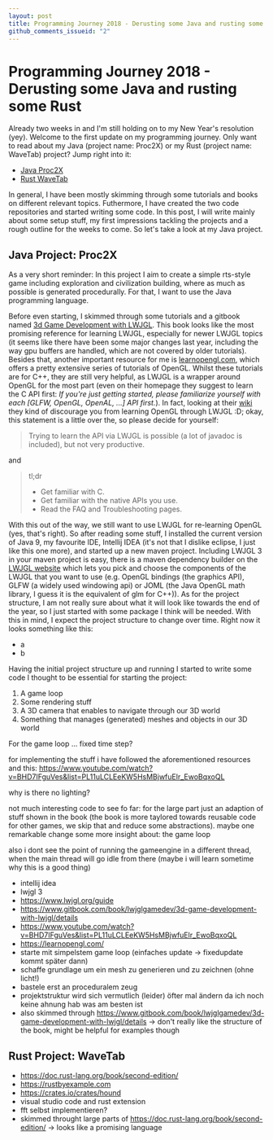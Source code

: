 ```yaml
---
layout: post
title: Programming Journey 2018 - Derusting some Java and rusting some Rust
github_comments_issueid: "2"
---
```

<!-- https://github.com/adam-p/markdown-here/wiki/Markdown-Cheatsheet -->

# Programming Journey 2018 - Derusting some Java and rusting some Rust
Already two weeks in and I'm still holding on to my New Year's resolution (yey).
Welcome to the first update on my programming journey. 
Only want to read about my Java (project name: Proc2X) or my Rust (project name: WaveTab) project? 
Jump right into it:
- [Java Proc2X](#java-project-proc2x)
- [Rust WaveTab](#rust-project-wavetab)

In general, I have been mostly skimming through some tutorials and books on different relevant topics.
Futhermore, I have created the two code repositories and started writing some code.
In this post, I will write mainly about some setup stuff, my first impressions tackling the projects and a rough outline for the weeks to come.
So let's take a look at my Java project.

## Java Project: Proc2X
As a very short reminder: In this project I aim to create a simple rts-style game including exploration and civilization building, where as much as possible is generated procedurally. 
For that, I want to use the Java programming language.

Before even starting, I skimmed through some tutorials and a gitbook named [3d Game Development with LWJGL](https://www.gitbook.com/book/lwjglgamedev/3d-game-development-with-lwjgl/details). 
This book looks like the most promising reference for learning LWJGL, especially for newer LWJGL topics (it seems like there have been some major changes last year, including the way gpu buffers are handled, which are not covered by older tutorials).
Besides that, another important resource for me is [learnopengl.com](https://learnopengl.com/), which offers a pretty extensive series of tutorials of OpenGL.
Whilst these tutorials are for C++, they are still very helpful, as LWJGL is a wrapper around OpenGL for the most part (even on their homepage they suggest to learn the C API first: *If you're just getting started, please familiarize yourself with each [GLFW, OpenGL, OpenAL, ...] API first.*).
In fact, looking at their [wiki](https://github.com/LWJGL/lwjgl3-wiki/wiki) they kind of discourage you from learning OpenGL through LWJGL :D; okay, this statement is a little over the, so please decide for yourself:
>Trying to learn the API via LWJGL is possible (a lot of javadoc is included), but not very productive. 

and
>tl;dr
>- Get familiar with C.
>- Get familiar with the native APIs you use.
>- Read the FAQ and Troubleshooting pages.

With this out of the way, we still want to use LWJGL for re-learning OpenGL (yes, that's right).
So after reading some stuff, I installed the current version of Java 9, my favourite IDE, Intellij IDEA (it's not that I dislike eclipse, I just like this one more), and started up a new maven project.
Including LWJGL 3 in your maven project is easy, there is a maven dependency builder on the [LWJGL website](https://www.lwjgl.org/customize) which lets you pick and choose the components of the LWJGL that you want to use (e.g. OpenGL bindings (the graphics API), GLFW (a widely used windowing api) or JOML (the Java OpenGL math library, I guess it is the equivalent of glm for C++)).
As for the project structure, I am not really sure about what it will look like towards the end of the year, so I just started with some package I think will be needed.
With this in mind, I expect the project structure to change over time.
Right now it looks something like this:
- a
- b

Having the initial project structure up and running I started to write some code I thought to be essential for starting the project:
1. A game loop
2. Some rendering stuff
3. A 3D camera that enables to navigate through our 3D world
4. Something that manages (generated) meshes and objects in our 3D world

For the game loop ... fixed time step?

for implementing the stuff i have followed the aforementioned resources and this: https://www.youtube.com/watch?v=BHD7IFguVes&list=PL11uLCLEeKW5HsMBjwfuElr_EwoBqxoQL

why is there no lighting?

not much interesting code to see fo far: for the large part just an adaption of stuff shown in the book (the book is more taylored towards reusable code for other games, 
we skip that and reduce some abstractions). maybe one remarkable change some more insight about: the game loop

also i dont see the point of running the gameengine in a different thread, when the main thread will go idle from there (maybe i will learn sometime why this is a good thing)

- intellij idea
- lwjgl 3
- https://www.lwjgl.org/guide
- https://www.gitbook.com/book/lwjglgamedev/3d-game-development-with-lwjgl/details
- https://www.youtube.com/watch?v=BHD7IFguVes&list=PL11uLCLEeKW5HsMBjwfuElr_EwoBqxoQL
- https://learnopengl.com/
- starte mit simpelstem game loop (einfaches update -> fixedupdate kommt später dann)
- schaffe grundlage um ein mesh zu generieren und zu zeichnen (ohne licht!)
- bastele erst an proceduralem zeug
- projektstruktur wird sich vermutlich (leider) öfter mal ändern da ich noch keine ahnung hab was am besten ist
- also skimmed through https://www.gitbook.com/book/lwjglgamedev/3d-game-development-with-lwjgl/details
-> don't really like the structure of the book, might be helpful for examples though

## Rust Project: WaveTab
- https://doc.rust-lang.org/book/second-edition/
- https://rustbyexample.com
- https://crates.io/crates/hound
- visual studio code and rust extension
- fft selbst implementieren?
- skimmed throught large parts of https://doc.rust-lang.org/book/second-edition/
-> looks like a promising language

<!--
TODO bis zu diesem Post

Java
- einfache 3D Szene mit Kamera und ein paar Würfeln (wie im learnopengl tutorial, nur dass hier direkt eine Mesh Klasse benutzt werden soll)
-- https://learnopengl.com/#!Getting-started/Camera

Rust
- wav laden mit hound
- fft implementierung? -> eher: fange an notenanschläge zu zählen
-- http://sites.music.columbia.edu/cmc/MusicAndComputers/chapter3/03_04.php
-- https://en.wikipedia.org/wiki/Cooley%E2%80%93Tukey_FFT_algorithm
-- http://jakevdp.github.io/blog/2013/08/28/understanding-the-fft/
-- http://www.drdobbs.com/cpp/a-simple-and-efficient-fft-implementatio/199500857
- use python for plotting (for now)
-->
